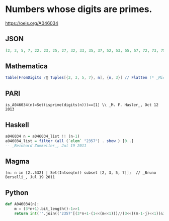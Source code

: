 # Numbers whose digits are primes\.
https://oeis.org/A046034
## JSON
```JSON
[2, 3, 5, 7, 22, 23, 25, 27, 32, 33, 35, 37, 52, 53, 55, 57, 72, 73, 75, 77, 222, 223, 225, 227, 232, 233, 235, 237, 252, 253, 255, 257, 272, 273, 275, 277, 322, 323, 325, 327, 332, 333, 335, 337, 352, 353, 355, 357, 372, 373, 375, 377, 522, 523, 525, 527, 532]
```
## Mathematica
```Mathematica
Table[FromDigits /@ Tuples[{2, 3, 5, 7}, n], {n, 3}] // Flatten (* _Michael De Vlieger_, Sep 19 2016 *)
```
## PARI
```PARI
is_A046034(n)=Set(isprime(digits(n)))==[1] \\ _M. F. Hasler_, Oct 12 2013
```
## Haskell
```Haskell
a046034 n = a046034_list !! (n-1)
a046034_list = filter (all (`elem` "2357") . show ) [0..]
-- _Reinhard Zumkeller_, Jul 19 2011
```
## Magma
```Magma
[n: n in [2..532] | Set(Intseq(n)) subset [2, 3, 5, 7]];  // _Bruno Berselli_, Jul 19 2011
```
## Python
```Python
def A046034(n):
    m = (3*n+1).bit_length()-1>>1
    return int(''.join(('2357'[(3*n+1-(1<<(m<<1)))//(3<<((m-1-j)<<1))&3] for j in range(m)))) # _Chai Wah Wu_, Feb 08 2023
```

